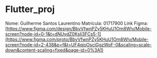 # Flutter_proj
Nome: Guilherme Santos Laurentino
Matrícula: 01717900
Link Figma:
[https://www.figma.com/design/BbvVfwnPZy5KHuU1Om8WIv/Mobile-screen?node-id=0-1&t=dNUydZ0Ksli3FCs5-1](https://www.figma.com/proto/BbvVfwnPZy5KHuU1Om8WIv/Mobile-screen?node-id=2-438&p=f&t=UF4qjoOsciGgzWoF-0&scaling=scale-down&content-scaling=fixed&page-id=0%3A1)
